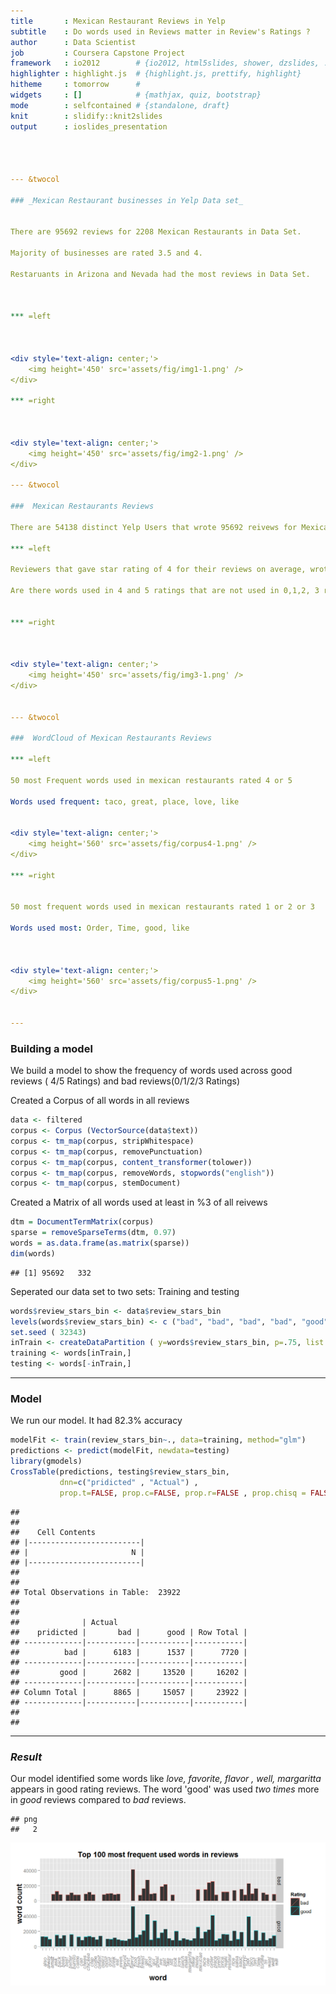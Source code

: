 ```yaml
---
title       : Mexican Restaurant Reviews in Yelp 
subtitle    : Do words used in Reviews matter in Review's Ratings ?
author      : Data Scientist
job         : Coursera Capstone Project 
framework   : io2012        # {io2012, html5slides, shower, dzslides, ...}
highlighter : highlight.js  # {highlight.js, prettify, highlight}
hitheme     : tomorrow      # 
widgets     : []            # {mathjax, quiz, bootstrap}
mode        : selfcontained # {standalone, draft}
knit        : slidify::knit2slides
output      : ioslides_presentation




--- &twocol

### _Mexican Restaurant businesses in Yelp Data set_


There are 95692 reviews for 2208 Mexican Restaurants in Data Set.

Majority of businesses are rated 3.5 and 4.

Restaruants in Arizona and Nevada had the most reviews in Data Set.



*** =left



<div style='text-align: center;'>
    <img height='450' src='assets/fig/img1-1.png' />
</div>

*** =right



<div style='text-align: center;'>
    <img height='450' src='assets/fig/img2-1.png' />
</div>

--- &twocol

###  Mexican Restaurants Reviews

There are 54138 distinct Yelp Users that wrote 95692 reivews for Mexican Restaturants. 

*** =left

Reviewers that gave star rating of 4 for their reviews on average, wrote 80 reviews on average, 33 reviews for 5 star reviewers versus reviewers that gave ratings of 0,1,2 and 3 wrote 23 reviews on average combined. 

Are there words used in 4 and 5 ratings that are not used in 0,1,2, 3 ratings? 


*** =right



<div style='text-align: center;'>
    <img height='450' src='assets/fig/img3-1.png' />
</div>


--- &twocol

###  WordCloud of Mexican Restaurants Reviews

*** =left

50 most Frequent words used in mexican restaurants rated 4 or 5

Words used frequent: taco, great, place, love, like


<div style='text-align: center;'>
    <img height='560' src='assets/fig/corpus4-1.png' />
</div>

*** =right


50 most frequent words used in mexican restaurants rated 1 or 2 or 3

Words used most: Order, Time, good, like 



<div style='text-align: center;'>
    <img height='560' src='assets/fig/corpus5-1.png' />
</div>


--- 
```


###  Building a model 

We build a model to  show the frequency of words used across good reviews ( 4/5 Ratings) and bad reviews(0/1/2/3 Ratings)

Created a Corpus of all words in all reviews

```r
data <- filtered
corpus <- Corpus (VectorSource(data$text))
corpus <- tm_map(corpus, stripWhitespace)
corpus <- tm_map(corpus, removePunctuation)
corpus <- tm_map(corpus, content_transformer(tolower)) 
corpus <- tm_map(corpus, removeWords, stopwords("english"))
corpus <- tm_map(corpus, stemDocument)
```
Created a Matrix of all words used at least in %3 of all reivews 

```r
dtm = DocumentTermMatrix(corpus)
sparse = removeSparseTerms(dtm, 0.97) 
words = as.data.frame(as.matrix(sparse))
dim(words)
```

```
## [1] 95692   332
```
Seperated our data set to two sets: Training and testing

```r
words$review_stars_bin <- data$review_stars_bin
levels(words$review_stars_bin) <- c ("bad", "bad", "bad", "bad", "good", "good")
set.seed ( 32343)
inTrain <- createDataPartition ( y=words$review_stars_bin, p=.75, list =FALSE)
training <- words[inTrain,]
testing <- words[-inTrain,]
```

---

### Model

We run our model. It had 82.3% accuracy


```r
modelFit <- train(review_stars_bin~., data=training, method="glm")
predictions <- predict(modelFit, newdata=testing)
library(gmodels)
CrossTable(predictions, testing$review_stars_bin, 
           dnn=c("pridicted" , "Actual") , 
           prop.t=FALSE, prop.c=FALSE, prop.r=FALSE , prop.chisq = FALSE)
```

```
## 
##  
##    Cell Contents
## |-------------------------|
## |                       N |
## |-------------------------|
## 
##  
## Total Observations in Table:  23922 
## 
##  
##              | Actual 
##    pridicted |       bad |      good | Row Total | 
## -------------|-----------|-----------|-----------|
##          bad |      6183 |      1537 |      7720 | 
## -------------|-----------|-----------|-----------|
##         good |      2682 |     13520 |     16202 | 
## -------------|-----------|-----------|-----------|
## Column Total |      8865 |     15057 |     23922 | 
## -------------|-----------|-----------|-----------|
## 
## 
```


--- 

### _Result_


Our model identified  some words like _love, favorite, flavor , well, margaritta_ appears in good rating reviews. The word 'good' was used _two times_ more in _good_ reviews compared to _bad_ reviews.


```
## png 
##   2
```



<div style='text-align: center;'>
    <img  src='assets/fig/result-1.png' />
</div>

